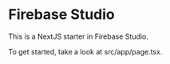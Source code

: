 # Firebase Studio

This is a NextJS starter in Firebase Studio.

To get started, take a look at src/app/page.tsx.

<!-- Restore point: Dashboard funcionando -->
<!-- Restore point: Formulario de edición de gastos funcionando -->
<!-- Restore point: Diseño del dashboard drag and drop funcionando -->
<!-- Restore point: v6.1 - 2023-12-02 -->
<!-- Restore point: v7.0 -->
<!-- Restore point: v7.01 -->
